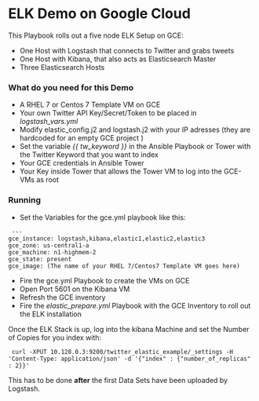 # ELK Demo on Google Cloud
This Playbook rolls out a five node ELK Setup on GCE:

 - One Host with Logstash that connects to Twitter and grabs tweets
 - One Host with Kibana, that also acts as Elasticsearch Master
 - Three Elasticsearch Hosts

 ### What do you need for this Demo

  - A RHEL 7 or Centos 7 Template VM on GCE
  - Your own Twitter API Key/Secret/Token to be placed in _logstash_vars.yml_
  - Modify elastic_config.j2 and logstash.j2 with your IP adresses (they are hardcoded for an empty GCE project )
  - Set the variable _{{ tw_keyword }}_ in the Ansible Playbook or Tower with the Twitter Keyword that you want to index
  - Your GCE credentials in Ansible Tower
  - Your Key inside Tower that allows the Tower VM to log into the GCE-VMs as root

### Running

 - Set the Variables for the gce.yml playbook like this:

```
 ---
gce_instance: logstash,kibana,elastic1,elastic2,elastic3
gce_zone: us-central1-a
gce_machine: n1-highmem-2
gce_state: present
gce_image: (The name of your RHEL 7/Centos7 Template VM goes here)
```

 - Fire the gce.yml Playbook to create the VMs on GCE
 - Open Port 5601 on the Kibana VM
 - Refresh the GCE inventory
 - Fire the _elastic_prepare.yml_ Playbook with the GCE Inventory to roll out the ELK installation

Once the ELK Stack is up, log into the kibana Machine and set the Number of Copies for you index with:

```
 curl -XPUT 10.128.0.3:9200/twitter_elastic_example/_settings -H 'Content-Type: application/json' -d '{"index" : {"number_of_replicas" : 2}}'
```

This has to be done __after__ the first Data Sets have been uploaded by Logstash.
